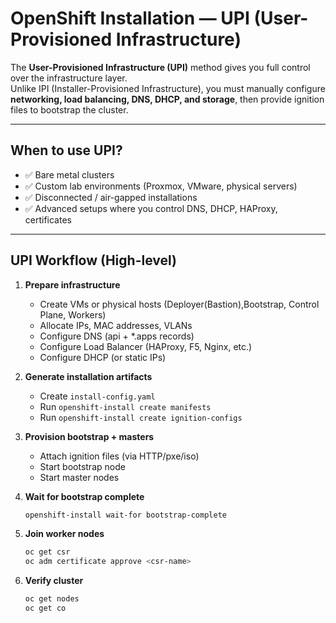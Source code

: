 # OpenShift Installation — UPI (User-Provisioned Infrastructure)

The **User-Provisioned Infrastructure (UPI)** method gives you full control over the infrastructure layer.  
Unlike IPI (Installer-Provisioned Infrastructure), you must manually configure **networking, load balancing, DNS, DHCP, and storage**, then provide ignition files to bootstrap the cluster.

---

## When to use UPI?
- ✅ Bare metal clusters
- ✅ Custom lab environments (Proxmox, VMware, physical servers)
- ✅ Disconnected / air-gapped installations
- ✅ Advanced setups where you control DNS, DHCP, HAProxy, certificates

---

## UPI Workflow (High-level)

1. **Prepare infrastructure**
   - Create VMs or physical hosts (Deployer(Bastion),Bootstrap, Control Plane, Workers)
   - Allocate IPs, MAC addresses, VLANs
   - Configure DNS (api + *.apps records)
   - Configure Load Balancer (HAProxy, F5, Nginx, etc.)
   - Configure DHCP (or static IPs)

2. **Generate installation artifacts**
   - Create `install-config.yaml`
   - Run `openshift-install create manifests`
   - Run `openshift-install create ignition-configs`

3. **Provision bootstrap + masters**
   - Attach ignition files (via HTTP/pxe/iso)
   - Start bootstrap node
   - Start master nodes

4. **Wait for bootstrap complete**
   ```bash
   openshift-install wait-for bootstrap-complete

5. **Join worker nodes**
   ```bash
   oc get csr
   oc adm certificate approve <csr-name>
6. **Verify cluster**
   ```bash
   oc get nodes
   oc get co
   
